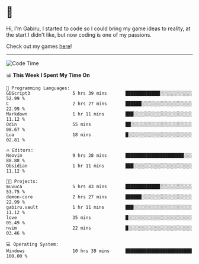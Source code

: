 # 🐀

Hi, I'm Gabiru, I started to code so I could bring my game ideas to reality, at the start I didn't like, but now coding is one of my passions.

Check out my games [here](https://gabiru.art/projetos/)!

---

<!--START_SECTION:waka-->
![Code Time](http://img.shields.io/badge/Code%20Time-473%20hrs%207%20mins-blue)

📊 **This Week I Spent My Time On** 

```text
💬 Programming Languages: 
GDScript3                5 hrs 39 mins       █████████████░░░░░░░░░░░░   52.99 % 
C                        2 hrs 27 mins       ██████░░░░░░░░░░░░░░░░░░░   22.99 % 
Markdown                 1 hr 11 mins        ███░░░░░░░░░░░░░░░░░░░░░░   11.12 % 
Odin                     55 mins             ██░░░░░░░░░░░░░░░░░░░░░░░   08.67 % 
Lua                      18 mins             █░░░░░░░░░░░░░░░░░░░░░░░░   02.81 % 

🔥 Editors: 
Neovim                   9 hrs 28 mins       ██████████████████████░░░   88.88 % 
Obsidian                 1 hr 11 mins        ███░░░░░░░░░░░░░░░░░░░░░░   11.12 % 

🐱‍💻 Projects: 
muvuca                   5 hrs 43 mins       █████████████░░░░░░░░░░░░   53.75 % 
demon-core               2 hrs 27 mins       ██████░░░░░░░░░░░░░░░░░░░   22.99 % 
gabiru.vault             1 hr 11 mins        ███░░░░░░░░░░░░░░░░░░░░░░   11.12 % 
love                     35 mins             █░░░░░░░░░░░░░░░░░░░░░░░░   05.49 % 
nvim                     22 mins             █░░░░░░░░░░░░░░░░░░░░░░░░   03.46 % 

💻 Operating System: 
Windows                  10 hrs 39 mins      █████████████████████████   100.00 % 
```


<!--END_SECTION:waka-->
